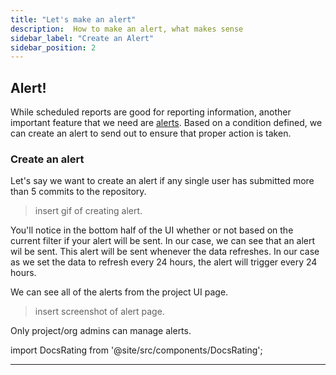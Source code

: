 ```yaml
---
title: "Let's make an alert"
description:  How to make an alert, what makes sense
sidebar_label: "Create an Alert"
sidebar_position: 2
---
```

## Alert!

While scheduled reports are good for reporting information, another important feature that we need are [alerts](https://docs.rilldata.com/explore/alerts/). Based on a condition defined, we can create an alert to send out to ensure that proper action is taken.

### Create an alert

Let's say we want to create an alert if any single user has submitted more than 5 commits to the repository.
>insert gif of creating alert.


You'll notice in the bottom half of the UI whether or not based on the current filter if your alert will be sent. In our case, we can see that an alert wil be sent. This alert will be sent whenever the data refreshes. In our case as we set the data to refresh every 24 hours, the alert will trigger every 24 hours. 

We can see all of the alerts from the project UI page.

>insert screenshot of alert page.

Only project/org admins can manage alerts.


import DocsRating from '@site/src/components/DocsRating';

---
<DocsRating />
